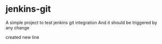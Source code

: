 # jenkins-git
A simple project to test jenkins git integration
And it should be triggered by any change

created new line
